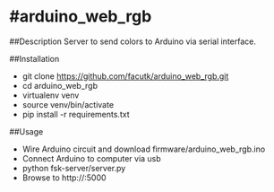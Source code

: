 #arduino_web_rgb
=======

##Description
Server to send colors to Arduino via serial interface.

##Installation
* git clone https://github.com/facutk/arduino_web_rgb.git
* cd arduino_web_rgb
* virtualenv venv
* source venv/bin/activate
* pip install -r requirements.txt

##Usage
* Wire Arduino circuit and download firmware/arduino_web_rgb.ino
* Connect Arduino to computer via usb
* python fsk-server/server.py
* Browse to http://<IP>:5000
